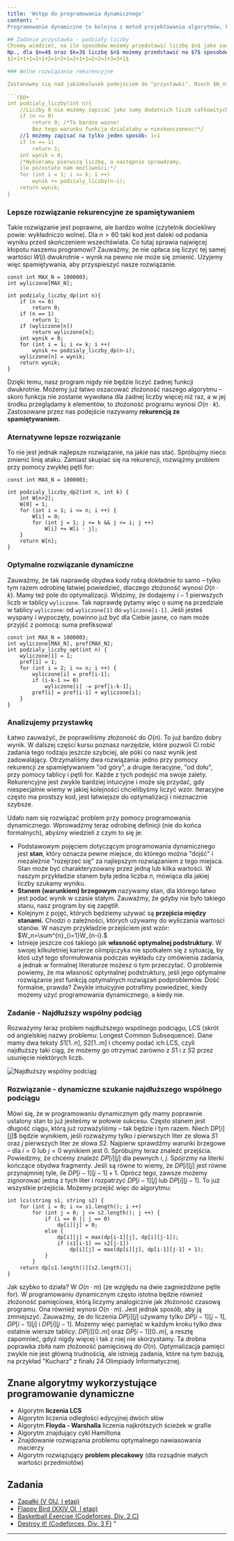 ```yaml
---
title: 'Wstęp do programowania dynamicznego'
content: "
Programowanie dynamiczne to kolejna z metod projektowania algorytmów, które poznasz. Jest ona tak obszerna, że poświęciliśmy jej cały dział, a i tak pomysły z jej użyciem przeplatają się również w innych działach. Zacznijmy od odrobiny teorii. Przytoczmy cytat z [Wikipedii](https://pl.wikipedia.org/wiki/Programowanie_dynamiczne): "Programowanie dynamiczne opiera się na podziale rozwiązywanego problemu na podproblemy względem kilku parametrów." Co to dla nas znaczy? Aby rozwiązać problem przy pomocy programowania dynamicznego, podzielimy problem na mniejsze i rozwiążemy je rekurencyjnie przy pomocy tego samego algorytmu (a skoro zmniejszamy problem, to kiedyś uda  nam  się  zakończyć  ten  proces).  Czyli  co?  Dziel  i  zwyciężaj?  Nie  do  końca.  Różnica  polegana spamiętywaniu. Rozważmy pewien przykład:

## Zadanie przystawka - podziały liczby
Chcemy wiedzieć, na ile sposobów możemy przedstawić liczbę $n$ jako sumę dodatnich liczb całkowitych, nie większych niż $k$ (ich kolejność ma znaczenie).
Np., dla $n=4$ oraz $k=3$ liczbę $n$ możemy przedstawić na $7$ sposobów:
$1+1+1+1=1+1+2=1+2+1=2+1+1=2+2=1+3=3+1$

### Wolne rozwiązanie rekurencyjne

Zastanówmy się nad jakimkolwiek podejściem do "przystawki". Niech $W_n$ będzie wynikiem dla liczby $n.$  Spróbujmy  zastosować  definicję  programowania  dynamicznego.  Rozważymy  wszystkie możliwe pierwsze liczby w naszej sumie. Dla $n \leqslant 0$ wynikiem jest oczywiście $0.$ Ponadto, dla pozostałych $n$ zachodzi $W_n=\sum^{n}_{i=1}W_{n-i},$ ponieważ możemy najpierw wybrać ostatnią liczbę, a następnie skorzystać z wyniku dla mniejszej sumy.

```cpp=
int podzialy_liczby(int n){
    //Liczby 0 nie możemy zapisać jako sumy dodatnich liczb całkowitych
    if (n <= 0)
        return 0; /*To bardzo wazne!
        Bez tego warunku funkcja dzialalaby w nieskonczonosc!*/
    //1 możemy zapisać na tylko jeden sposób: 1=1
    if (n == 1)
        return 1;
    int wynik = 0;
    /*Wybieramy pierwszą liczbę, a następnie sprawdzamy,
    ile pozostało nam mozliwości:*/
    for (int i = 1; i <= k; i ++)
        wynik += podzialy_liczby(n-i);
    return wynik;
}
```

### Lepsze rozwiązanie rekurencyjne ze spamiętywaniem

Takie rozwiązanie jest poprawne, ale bardzo wolne (czytelnik dociekliwy powie: wykładniczo wolne).  Dla $n>60$  taki  kod  jest  daleki  od  podania  wyniku  przed  skończeniem  wszechświata. Co tutaj sprawia najwięcej kłopotu naszemu programowi? Zauważmy, że nie opłaca się liczyć tej samej wartości $W(i)$ dwukrotnie – wynik na pewno nie może się zmienić. Użyjemy więc spamiętywania, aby przyspieszyć nasze rozwiązanie.

```cpp=
const int MAX_N = 1000003;
int wyliczone[MAX_N];

int podzialy_liczby_dp(int n){
    if (n <= 0)
        return 0;
    if (n == 1)
        return 1;
    if (wyliczone[n])
        return wyliczone[n];
    int wynik = 0;
    for (int i = 1; i <= k; i ++)
        wynik += podzialy_liczby_dp(n-i);
    wyliczone[n] = wynik;
    return wynik;
}
```

Dzięki temu, nasz program nigdy nie będzie liczyć żadnej funkcji dwukrotnie. Możemy już łatwo oszacować złożoność naszego algorytmu – skoro funkcja nie zostanie wywołana dla żadnej liczby więcej niż raz, a w jej środku przeglądamy $k$ elementów, to złożoność programu wynosi $O(n⋅k$). Zastosowane przez nas podejście nazywamy <b>rekurencją ze spamiętywaniem.</b>

### Aternatywne lepsze rozwiązanie

To nie jest jednak najlepsze rozwiązanie, na jakie nas stać. Spróbujmy nieco zmienić linię ataku. Zamiast skupiać się na rekurencji, rozwiążmy problem przy pomocy zwykłej pętli for:

```cpp=
const int MAX_N = 1000003;

int podzialy_liczby_dp2(int n, int k) {
    int W[n+2];
    W[0] = 1;
    for (int i = 1; i <= n; i ++) {
        W[i] = 0;
        for (int j = 1; j <= k && j <= i; j ++)
            W[i] += W[i - j];
    }
    return W[n];
}
```

### Optymalne rozwiązanie dynamiczne

Zauważmy, że tak naprawdę obydwa kody robią dokładnie to samo – tylko tym razem odrobinę łatwiej powiedzieć, dlaczego złożoność wynosi $O(n⋅k$). Mamy też pole do optymalizacji. Widzimy, że  dodajemy $i-1$ pierwszych  liczb  w  tablicy ```wyliczone```.  Tak  naprawdę  pytamy  więc  o  sumę  na  przedziale w tablicy ```wyliczone```: od ```wyliczone[1]``` do ```wyliczone[i-1]```. Jeśli jesteś wyspany i wypoczęty, powinno już być dla Ciebie jasne, co nam może przyjść z pomocą: suma prefiksowa!

```cpp=
const int MAX_N = 1000003;
int wyliczone[MAX_N], pref[MAX_N];
int podzialy_liczby_opt(int n) {
    wyliczone[1] = 1;
    pref[1] = 1;
    for (int i = 2; i <= n; i ++) {
        wyliczone[i] = pref[i-1];
        if (i-k-1 >= 0)
            wyliczone[i] -= pref[i-k-1];
        pref[i] = pref[i-1] + wyliczone[i];
    }
}
```

### Analizujemy przystawkę

Łatwo zauważyć, że poprawiliśmy złożoność do $O(n).$ To już bardzo dobry wynik. W dalszej części kursu poznasz narzędzie, które pozwoli Ci robić zadania tego rodzaju jeszcze szybciej, ale póki co nasz wynik jest zadowalający. Otrzymaliśmy dwa rozwiązania: jedno przy pomocy rekurencji ze spamiętywaniem "od góry", a drugie iteracyjne, "od dołu", przy pomocy tablicy i pętli for. Każde z tych podejść ma swoje zalety. Rekurencyjne jest zwykle bardziej intuicyjne i może się przydać, gdy niespecjalnie wiemy w jakiej kolejności chcielibyśmy liczyć wzór. Iteracyjne często ma prostszy kod, jest łatwiejsze do optymalizacji i nieznacznie szybsze.

Udało nam się rozwiązać problem przy pomocy programowania dynamicznego. Wprowadźmy teraz odrobinę definicji (nie do końca formalnych), abyśmy wiedzieli z czym to się je:

- Podstawowym pojęciem dotyczącym programowania dynamicznego jest <b>stan</b>, który oznacza pewne miejsce, do którego można "dojść" i niezależnie "rozejrzeć się" za najlepszym rozwiązaniem  z  tego  miejsca.  Stan  może  być  charakteryzowany  przez  jedną  lub  kilka  wartości. W naszym przykładzie stanem była jedna liczba $n,$ mówiąca dla jakiej liczby szukamy wyniku.
- <b>Stanem (warunkiem) brzegowym</b> nazywamy stan, dla którego łatwo jest podać wynik w czasie stałym. Zauważmy, że gdyby nie było takiego stanu, nasz program by się zapętlił.
- Kolejnym z pojęć, których będziemy używać są <b>przejścia między stanami.</b> Chodzi o zależności, których używamy do wyliczania wartości stanów. W naszym przykładzie przejściem jest wzór: $W_n=\sum^{n}_{i=1}W_{n-i}.$
- Istnieje jeszcze coś takiego jak <b>własność optymalnej podstruktury.</b> W swojej kilkuletniej karierze olimpijczyka nie spotkałem się z sytuacją, by ktoś użył tego sformułowania podczas wykładu czy omówienia zadania, a jednak w formalnej literaturze możesz o tym przeczytać. O problemie powiemy, że ma własność optymalnej podstruktury, jeśli jego optymalne rozwiązanie jest funkcją optymalnych rozwiązań podproblemów. Dość formalne, prawda? Zwykle intuicyjnie potrafimy powiedzieć, kiedy możemy użyć programowania dynamicznego, a kiedy nie.

### Zadanie - Najdłuższy wspólny podciąg

Rozważymy  teraz  problem  najdłuższego  wspólnego  podciągu,  LCS  (skrót  od  angielskiej  nazwy problemu: Longest Common Subsequence). Dane mamy dwa teksty $S1[1..n], \ S2[1..m]$ i chcemy podać ich LCS, czyli najdłuższy taki ciąg, że możemy go otrzymać zarówno z $S1$ i z $S2$ przez usunięcie niektórych liczb.

![Najdłuższy wspólny podciąg](https://codimd.s3.shivering-isles.com/demo/uploads/upload_710ad77759308d1ac76475959a27bc60.png)

### Rozwiązanie - dynamiczne szukanie najdłuższego wspólnego podciągu

Mówi się, że w programowaniu dynamicznym gdy mamy poprawnie ustalony stan to już jesteśmy w połowie sukcesu. Często stanem jest długość ciągu, którą już rozważyliśmy – tak będzie i tym razem. Niech DP[i][j]$ będzie wynikiem,  jeśli  rozważymy  tylko $i$ pierwszych liter  ze  słowa $S1$ oraz $j$ pierwszych liter  ze  słowa $S2.$  Najpierw sprawdźmy warunki brzegowe – dla $i=0$ lub $j=0$ wynikiem jest $0.$ Spróbujmy teraz znaleźć przejścia. Powiedzmy, że chcemy znaleźć $DP[i][j]$ dla pewnych $i, \ j.$ Spójrzmy na literki kończące obydwa fragmenty. Jeśli są równe to wiemy, że $DP[i][j]$ jest równe przynajmniej tyle, ile $DP[i-1][j-1]+1.$ Oprócz tego, zawsze możemy zignorować jedną z tych liter i rozpatrzyć $DP[i-1][j]$ lub $DP[i][j-1].$ To już wszystkie przejścia. Możemy przejść więc do algorytmu:

```cpp=
int lcs(string s1, string s2) {
    for (int i = 0; i <= s1.length(); i ++)
        for (int j = 0; j <= s2.length(); j ++) {
            if (i == 0 || j == 0)
                dp[i][j] = 0;
            else {
                dp[i][j] = max(dp[i-1][j], dp[i][j-1]);
                if (s1[i-1] == s2[j-1])
                    dp[i][j] = max(dp[i][j], dp[i-1][j-1] + 1);
            }
        }
    return dp[s1.length()][s2.length()];
}
```

Jak szybko to działa? W $O(n⋅m$) (ze względu na dwie zagnieżdżone pętle for). W programowaniu dynamicznym często istotna będzie również złożoność pamięciowa, którą liczymy analogicznie jak złożoność czasową programu. Ona również wynosi $O(n⋅m$). Jest jednak sposób, aby ją zmniejszyć. Zauważmy, że do liczenia $DP[i][j]$ używamy tylko $DP[i-1][j-1],$ $DP[i-1][j]$ i $DP[i][j-1].$ Możemy więc  pamiętać  w  każdym  kroku tylko  dwa  ostatnie  wiersze  tablicy: $DP[i][0..m]$ oraz $DP[i-1][0..m],$ a resztę zapomnieć, gdyż nigdy więcej i tak z niej nie skorzystamy. Ta drobna poprawka zbiła nam złożoność pamięciową do $O(n).$ Optymalizacja pamięci zwykle nie jest główną trudnością, ale istnieją zadania, które na tym bazują, na przykład "Kucharz" z finału 24 Olimpiady Informatycznej.

## Znane algorytmy wykorzystujące programowanie dynamiczne

- Algorytm <b>liczenia LCS</b>
- Algorytm liczenia odległości edycyjnej dwóch słów
- Algorytm <b>Floyda - Warshalla</b> liczenia najkrótszych ścieżek w grafie
- Algorytm znajdujący cykl Hamiltona
- Znajdowanie rozwiązania problemu optymalnego nawiasowania macierzy
- Algorytm rozwiązujący <b>problem plecakowy</b> (dla rozsądnie małych wartości przedmiotów)

## Zadania

- [Zapałki (V OIJ, I etap)](https://szkopul.edu.pl/problemset/problem/ZLG7FB_afACLMh8-zsupw5zV/site/?key=statement)
- [Flappy Bird (XXIV OI, I etap)](https://szkopul.edu.pl/problemset/problem/eLy9p2a1VStZ4y9y-LdeB-8f/site/?key=statement)
- [Basketball Exercise (Codeforces, Div. 2 C)](https://codeforces.com/contest/1195/problem/C)
- [Destroy it! (Codeforces, Div. 3 F)](https://codeforces.com/contest/1176/problem/F)
"
---
```

